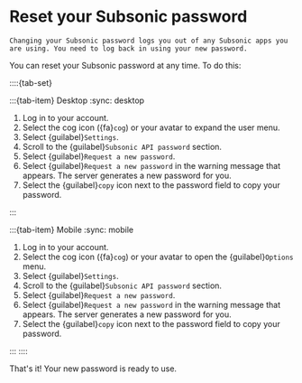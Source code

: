 # Reset your Subsonic password

```{warning}
Changing your Subsonic password logs you out of any Subsonic apps you are using. You need to log back in using your new password.
```

You can reset your Subsonic password at any time. To do this:

::::{tab-set}

:::{tab-item} Desktop
:sync: desktop

1. Log in to your account.
2. Select the cog icon ({fa}`cog`) or your avatar to expand the user menu.
3. Select {guilabel}`Settings`.
4. Scroll to the {guilabel}`Subsonic API password` section.
5. Select {guilabel}`Request a new password`.
6. Select {guilabel}`Request a new password` in the warning message that appears. The server generates a new password for you.
7. Select the {guilabel}`copy` icon next to the password field to copy your password.

:::

:::{tab-item} Mobile
:sync: mobile

1. Log in to your account.
2. Select the cog icon ({fa}`cog`) or your avatar to open the {guilabel}`Options` menu.
3. Select {guilabel}`Settings`.
4. Scroll to the {guilabel}`Subsonic API password` section.
5. Select {guilabel}`Request a new password`.
6. Select {guilabel}`Request a new password` in the warning message that appears. The server generates a new password for you.
7. Select the {guilabel}`copy` icon next to the password field to copy your password.

:::
::::

That's it! Your new password is ready to use.
